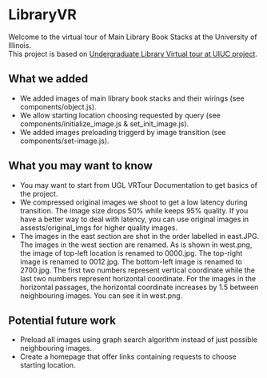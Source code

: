 # LibraryVR
Welcome to the virtual tour of Main Library Book Stacks at the University of Illinois.<br />
This project is based on [Undergraduate Library Virtual tour at UIUC project](https://github.com/jdiffor/LibraryVR).

## What we added
- We added images of main library book stacks and their wirings (see components/object.js).
- We allow starting location choosing requested by query (see components/initialize_image.js & set_init_image.js).
- We added images preloading triggerd by image transition (see components/set-image.js).
## What you may want to know
- You may want to start from UGL VRTour Documentation to get basics of the project.
- We compressed original images we shoot to get a low latency during transition. The image size drops 50% while keeps 95% quality. If you have a better way to deal with latency, you can use original images in assests/original_imgs for higher quality images.
- The images in the east section are shot in the order labelled in east.JPG. The images in the west section are renamed. As is shown in west.png, the image of top-left location is renamed to 0000.jpg. The top-right image is renamed to 0012.jpg. The bottom-left image is renamed to 2700.jpg. The first two numbers represent vertical coordinate while the last two numbers represent horizontal coordinate. For the images in the horizontal passages, the horizontal coordinate increases by 1.5 between neighbouring images. You can see it in west.png.
## Potential future work
- Preload all images using graph search algorithm instead of just possible neighbouring images.
- Create a homepage that offer links containing requests to choose starting location.
